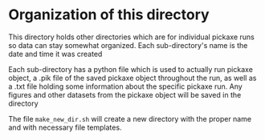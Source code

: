 # Organization of this directory

This directory holds other directories which are for individual pickaxe runs so data can stay somewhat organized. Each sub-directory's name is the date and time it was created

Each sub-directory has a python file which is used to actually run pickaxe object, a .pik file of the saved pickaxe object throughout the run, as well as a .txt file holding some information about the specific pickaxe run. Any figures and other datasets from the pickaxe object will be saved in the directory

The file `make_new_dir.sh` will create a new directory with the proper name and with necessary file templates.